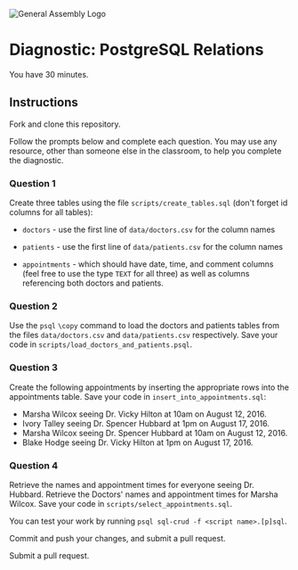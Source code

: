![General Assembly Logo](http://i.imgur.com/ke8USTq.png)

# Diagnostic: PostgreSQL Relations

You have 30 minutes.

## Instructions

Fork and clone this repository.

Follow the prompts below and complete each question.
You may use any resource, other than someone else in the classroom,
 to help you complete the diagnostic.

### Question 1

Create three tables using the file `scripts/create_tables.sql`
 (don't forget id columns for all tables):

-   `doctors` - use the first line of `data/doctors.csv` for the column names

-   `patients` - use the first line of `data/patients.csv` for the column names

-   `appointments` - which should have date, time, and comment columns
     (feel free to use the type `TEXT` for all three)
     as well as columns referencing both doctors and patients.

### Question 2

Use the `psql` `\copy` command to load
 the doctors and patients tables from the files `data/doctors.csv`
 and `data/patients.csv` respectively.
Save your code in `scripts/load_doctors_and_patients.psql`.

### Question 3

Create the following appointments by inserting
 the appropriate rows into the appointments table.
Save your code in `insert_into_appointments.sql`:

-   Marsha Wilcox seeing Dr. Vicky Hilton at 10am on August 12, 2016.
-   Ivory Talley seeing Dr. Spencer Hubbard at 1pm on August 17, 2016.
-   Marsha Wilcox seeing Dr. Spencer Hubbard at 10am on August 12, 2016.
-   Blake Hodge seeing Dr. Vicky Hilton at 1pm on August 17, 2016.

### Question 4

Retrieve the names and appointment times for everyone seeing Dr. Hubbard.
Retrieve the Doctors' names and appointment times for Marsha Wilcox.
Save your code in `scripts/select_appointments.sql`.

You can test your work by running `psql sql-crud -f <script name>.[p]sql`.

Commit and push your changes, and submit a pull request.

Submit a pull request.
